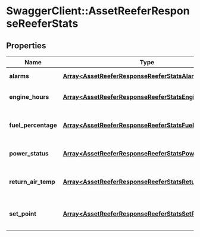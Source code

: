 # SwaggerClient::AssetReeferResponseReeferStats

## Properties
Name | Type | Description | Notes
------------ | ------------- | ------------- | -------------
**alarms** | [**Array&lt;AssetReeferResponseReeferStatsAlarms1&gt;**](AssetReeferResponseReeferStatsAlarms1.md) | Reefer alarms | [optional] 
**engine_hours** | [**Array&lt;AssetReeferResponseReeferStatsEngineHours&gt;**](AssetReeferResponseReeferStatsEngineHours.md) | Engine hours of the reefer | [optional] 
**fuel_percentage** | [**Array&lt;AssetReeferResponseReeferStatsFuelPercentage&gt;**](AssetReeferResponseReeferStatsFuelPercentage.md) | Fuel percentage of the reefer | [optional] 
**power_status** | [**Array&lt;AssetReeferResponseReeferStatsPowerStatus&gt;**](AssetReeferResponseReeferStatsPowerStatus.md) | Power status of the reefer | [optional] 
**return_air_temp** | [**Array&lt;AssetReeferResponseReeferStatsReturnAirTemp&gt;**](AssetReeferResponseReeferStatsReturnAirTemp.md) | Return air temperature of the reefer | [optional] 
**set_point** | [**Array&lt;AssetReeferResponseReeferStatsSetPoint&gt;**](AssetReeferResponseReeferStatsSetPoint.md) | Set point temperature of the reefer | [optional] 



